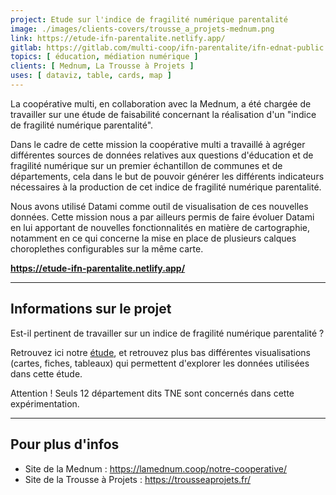```yaml
---
project: Etude sur l'indice de fragilité numérique parentalité
image: ./images/clients-covers/trousse_a_projets-mednum.png
link: https://etude-ifn-parentalite.netlify.app/
gitlab: https://gitlab.com/multi-coop/ifn-parentalite/ifn-ednat-public
topics: [ éducation, médiation numérique ]
clients: [ Mednum, La Trousse à Projets ]
uses: [ dataviz, table, cards, map ]
---
```


La coopérative multi, en collaboration avec la Mednum, a été chargée de travailler sur une étude de faisabilité concernant la réalisation d'un "indice de fragilité numérique parentalité". 

Dans le cadre de cette mission la coopérative multi a travaillé à agréger différentes sources de données relatives aux questions d'éducation et de fragilité numérique sur un premier échantillon de communes et de départements, cela dans le but de pouvoir générer les différents indicateurs nécessaires à la production de cet indice de fragilité numérique parentalité.

Nous avons utilisé Datami comme outil de visualisation de ces nouvelles données. Cette mission nous a par ailleurs permis de faire évoluer Datami en lui apportant de nouvelles fonctionnalités en matière de cartographie, notamment en ce qui concerne la mise en place de plusieurs calques choroplethes configurables sur la même carte.

**https://etude-ifn-parentalite.netlify.app/**

---

## Informations sur le projet

Est-il pertinent de travailler sur un indice de fragilité numérique parentalité ? 

Retrouvez ici notre [étude](https://hackmd.io/@multi/SkXfV4YHs?type=view), et retrouvez plus bas différentes visualisations (cartes, fiches, tableaux) qui permettent d'explorer les données utilisées dans cette étude.

Attention ! Seuls 12 département dits TNE sont concernés dans cette expérimentation. 

---

## Pour plus d'infos

- Site de la Mednum : https://lamednum.coop/notre-cooperative/
- Site de la Trousse à Projets : https://trousseaprojets.fr/